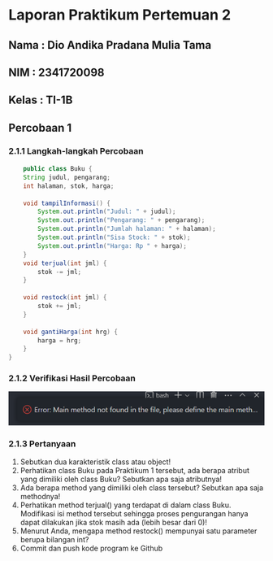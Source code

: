 # Laporan Praktikum Pertemuan 2

## Nama : Dio Andika Pradana Mulia Tama
## NIM : 2341720098
## Kelas : TI-1B

## Percobaan 1

### 2.1.1 Langkah-langkah Percobaan
```java
    public class Buku {
    String judul, pengarang;
    int halaman, stok, harga;

    void tampilInformasi() {
        System.out.println("Judul: " + judul);
        System.out.println("Pengarang: " + pengarang);
        System.out.println("Jumlah halaman: " + halaman);
        System.out.println("Sisa Stock: " + stok);
        System.out.println("Harga: Rp " + harga);
    }
    void terjual(int jml) {
        stok -= jml;
    }

    void restock(int jml) {
        stok += jml;
    }

    void gantiHarga(int hrg) {
        harga = hrg;
    }
}
```


### 2.1.2 Verifikasi Hasil Percobaan
<img src="Screenshot Code/error perc1.png">

### 2.1.3 Pertanyaan
1. Sebutkan dua karakteristik class atau object!
2. Perhatikan class Buku pada Praktikum 1 tersebut, ada berapa atribut yang dimiliki oleh class
Buku? Sebutkan apa saja atributnya!
3. Ada berapa method yang dimiliki oleh class tersebut? Sebutkan apa saja methodnya!
4. Perhatikan method terjual() yang terdapat di dalam class Buku. Modifikasi isi method tersebut
sehingga proses pengurangan hanya dapat dilakukan jika stok masih ada (lebih besar dari 0)!
5. Menurut Anda, mengapa method restock() mempunyai satu parameter berupa bilangan int?
6. Commit dan push kode program ke Github

